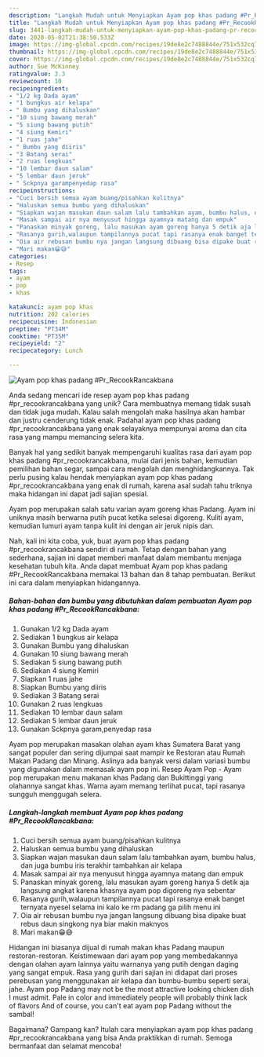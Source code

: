 ```yaml
---
description: "Langkah Mudah untuk Menyiapkan Ayam pop khas padang #Pr_RecookRancakbana, Bikin Ngiler"
title: "Langkah Mudah untuk Menyiapkan Ayam pop khas padang #Pr_RecookRancakbana, Bikin Ngiler"
slug: 3441-langkah-mudah-untuk-menyiapkan-ayam-pop-khas-padang-pr-recookrancakbana-bikin-ngiler
date: 2020-05-02T21:38:50.533Z
image: https://img-global.cpcdn.com/recipes/19de8e2c7488844e/751x532cq70/ayam-pop-khas-padang-pr_recookrancakbana-foto-resep-utama.jpg
thumbnail: https://img-global.cpcdn.com/recipes/19de8e2c7488844e/751x532cq70/ayam-pop-khas-padang-pr_recookrancakbana-foto-resep-utama.jpg
cover: https://img-global.cpcdn.com/recipes/19de8e2c7488844e/751x532cq70/ayam-pop-khas-padang-pr_recookrancakbana-foto-resep-utama.jpg
author: Sue McKinney
ratingvalue: 3.3
reviewcount: 10
recipeingredient:
- "1/2 kg Dada ayam"
- "1 bungkus air kelapa"
- " Bumbu yang dihaluskan"
- "10 siung bawang merah"
- "5 siung bawang putih"
- "4 siung Kemiri"
- "1 ruas jahe"
- " Bumbu yang diiris"
- "3 Batang serai"
- "2 ruas lengkuas"
- "10 lembar daun salam"
- "5 lembar daun jeruk"
- " Sckpnya garampenyedap rasa"
recipeinstructions:
- "Cuci bersih semua ayam buang/pisahkan kulitnya"
- "Haluskan semua bumbu yang dihaluskan"
- "Siapkan wajan masukan daun salam lalu tambahkan ayam, bumbu halus, dan juga bumbu iris terakhir tambahkan air kelapa"
- "Masak sampai air nya menyusut hingga ayamnya matang dan empuk"
- "Panaskan minyak goreng, lalu masukan ayam goreng hanya 5 detik aja langsung angkat karena khasnya ayam pop digoreng nya sebentar"
- "Rasanya gurih,walaupun tampilannya pucat tapi rasanya enak banget ternyata nyesel selama ini kalo ke rm padang ga pilih menu ini"
- "Oia air rebusan bumbu nya jangan langsung dibuang bisa dipake buat rebus daun singkong nya biar makin maknyos"
- "Mari makan😁😅"
categories:
- Resep
tags:
- ayam
- pop
- khas

katakunci: ayam pop khas 
nutrition: 202 calories
recipecuisine: Indonesian
preptime: "PT34M"
cooktime: "PT35M"
recipeyield: "2"
recipecategory: Lunch

---
```



![Ayam pop khas padang #Pr_RecookRancakbana](https://img-global.cpcdn.com/recipes/19de8e2c7488844e/751x532cq70/ayam-pop-khas-padang-pr_recookrancakbana-foto-resep-utama.jpg)

Anda sedang mencari ide resep ayam pop khas padang #pr_recookrancakbana yang unik? Cara membuatnya memang tidak susah dan tidak juga mudah. Kalau salah mengolah maka hasilnya akan hambar dan justru cenderung tidak enak. Padahal ayam pop khas padang #pr_recookrancakbana yang enak selayaknya mempunyai aroma dan cita rasa yang mampu memancing selera kita.

Banyak hal yang sedikit banyak mempengaruhi kualitas rasa dari ayam pop khas padang #pr_recookrancakbana, mulai dari jenis bahan, kemudian pemilihan bahan segar, sampai cara mengolah dan menghidangkannya. Tak perlu pusing kalau hendak menyiapkan ayam pop khas padang #pr_recookrancakbana yang enak di rumah, karena asal sudah tahu triknya maka hidangan ini dapat jadi sajian spesial.

Ayam pop merupakan salah satu varian ayam goreng khas Padang. Ayam ini uniknya masih berwarna putih pucat ketika selesai digoreng. Kuliti ayam, kemudian lumuri ayam tanpa kulit ini dengan air jeruk nipis dan.


Nah, kali ini kita coba, yuk, buat ayam pop khas padang #pr_recookrancakbana sendiri di rumah. Tetap dengan bahan yang sederhana, sajian ini dapat memberi manfaat dalam membantu menjaga kesehatan tubuh kita. Anda dapat membuat Ayam pop khas padang #Pr_RecookRancakbana memakai 13 bahan dan 8 tahap pembuatan. Berikut ini cara dalam menyiapkan hidangannya.

<!--inarticleads1-->

##### Bahan-bahan dan bumbu yang dibutuhkan dalam pembuatan Ayam pop khas padang #Pr_RecookRancakbana:

1. Gunakan 1/2 kg Dada ayam
1. Sediakan 1 bungkus air kelapa
1. Gunakan  Bumbu yang dihaluskan
1. Gunakan 10 siung bawang merah
1. Sediakan 5 siung bawang putih
1. Sediakan 4 siung Kemiri
1. Siapkan 1 ruas jahe
1. Siapkan  Bumbu yang diiris
1. Sediakan 3 Batang serai
1. Gunakan 2 ruas lengkuas
1. Sediakan 10 lembar daun salam
1. Sediakan 5 lembar daun jeruk
1. Gunakan  Sckpnya garam,penyedap rasa


Ayam pop merupakan masakan olahan ayam khas Sumatera Barat yang sangat populer dan sering dijumpai saat mampir ke Restoran atau Rumah Makan Padang dan Minang. Aslinya ada banyak versi dalam variasi bumbu yang digunakan dalam memasak ayam pop ini. Resep Ayam Pop - Ayam pop merupakan menu makanan khas Padang dan Bukittinggi yang olahannya sangat khas. Warna ayam memang terlihat pucat, tapi rasanya sungguh menggugah selera. 

<!--inarticleads2-->

##### Langkah-langkah membuat Ayam pop khas padang #Pr_RecookRancakbana:

1. Cuci bersih semua ayam buang/pisahkan kulitnya
1. Haluskan semua bumbu yang dihaluskan
1. Siapkan wajan masukan daun salam lalu tambahkan ayam, bumbu halus, dan juga bumbu iris terakhir tambahkan air kelapa
1. Masak sampai air nya menyusut hingga ayamnya matang dan empuk
1. Panaskan minyak goreng, lalu masukan ayam goreng hanya 5 detik aja langsung angkat karena khasnya ayam pop digoreng nya sebentar
1. Rasanya gurih,walaupun tampilannya pucat tapi rasanya enak banget ternyata nyesel selama ini kalo ke rm padang ga pilih menu ini
1. Oia air rebusan bumbu nya jangan langsung dibuang bisa dipake buat rebus daun singkong nya biar makin maknyos
1. Mari makan😁😅


Hidangan ini biasanya dijual di rumah makan khas Padang maupun restoran-restoran. Keistimewaan dari ayam pop yang membedakannya dengan olahan ayam lainnya yaitu warnanya yang putih dengan daging yang sangat empuk. Rasa yang gurih dari sajian ini didapat dari proses perebusan yang menggunakan air kelapa dan bumbu-bumbu seperti serai, jahe. Ayam pop Padang may not be the most attractive looking chicken dish I must admit. Pale in color and immediately people will probably think lack of flavors And of course, you can&#39;t eat ayam pop Padang without the sambal! 

Bagaimana? Gampang kan? Itulah cara menyiapkan ayam pop khas padang #pr_recookrancakbana yang bisa Anda praktikkan di rumah. Semoga bermanfaat dan selamat mencoba!
